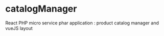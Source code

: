 # catalogManager

<p>React PHP micro service phar application : product catalog manager and vueJS layout  </p>
